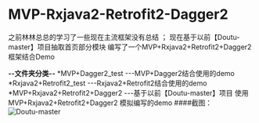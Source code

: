 # MVP-Rxjava2-Retrofit2-Dagger2
之前林林总总的学习了一些现在主流框架没有总结 ； 
现在基于以前【Doutu-master】项目抽取首页部分模块 编写了一个MVP+Rxjava2+Retrofit2+Dagger2 框架结合Demo 

**--文件夹分类--**
*MVP+Dagger2_test              ---MVP+Dagger2结合使用的demo
*Rxjava2+Retrofit2_test        ---Rxjava2+Retrofit2结合使用的demo
*MVP+Rxjava2+Retrofit2+Dagger2 ---基于以前【Doutu-master】项目 使用MVP+Rxjava2+Retrofit2+Dagger2 模拟编写的demo
####截图：
![Doutu-master](https://github.com/yezihengok/MVP-Rxjava2-Retrofit2-Dagger2/blob/master/screenshots/device-2018-12-26-112518.png)
